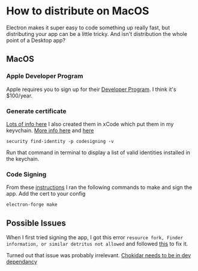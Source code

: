 # How to distribute on MacOS
Electron makes it super easy to code something up really fast, but distributing your app can be a little tricky. And isn't distribution the whole point of a Desktop app?

## MacOS

### Apple Developer Program
Apple requires you to sign up for their [Developer Program](https://developer.apple.com). I think it's $100/year.

### Generate certificate
[Lots of info here](https://electronjs.org/docs/tutorial/code-signing#signing-macos-builds) I also created them in xCode which put them in my keyvchain. [More info here](https://developer.apple.com/developer-id/) and [here](https://github.com/electron-userland/electron-osx-sign/wiki/1.-Getting-Started#certificates)

 
```
security find-identity -p codesigning -v
```

Run that command in terminal to display a list of valid identities installed in the keychain.

### Code Signing

From these [instructions](https://github.com/electron-userland/electron-osx-sign/wiki/1.-Getting-Started) I ran the following commands to make and sign the app. Add the cert to your config

```
electron-forge make
```


## Possible Issues
When I first tried signing the app, I got this error `resource fork, Finder information, or similar detritus not allowed` and followed [this](https://stackoverflow.com/questions/39652867/code-sign-error-in-macos-high-sierra-xcode-resource-fork-finder-information) to fix it. 

Turned out that issue was probably irrelevant. [Chokidar needs to be in dev dependancy](https://github.com/paulmillr/chokidar/issues/618)